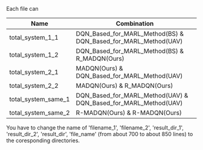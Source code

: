 Each file can 

| Name  | Combination |
| --  | --  |
| total_system_1_1  | DQN_Based_for_MARL_Method(BS) &  DQN_Based_for_MARL_Method(UAV) |
| total_system_1_2  | DQN_Based_for_MARL_Method(BS) &  R_MADQN(Ours) |
| total_system_2_1  | MADQN(Ours) &  DQN_Based_for_MARL_Method(UAV) |
| total_system_2_2  | MADQN(Ours) &  R_MADQN(Ours) |
| total_system_same_1  | DQN_Based_for_MARL_Method(UAV) &  DQN_Based_for_MARL_Method(UAV) |
| total_system_same_2  | R-MADQN(Ours) &  R-MADQN(Ours) |

You have to change the name of 'filename_1', 'filename_2', 'result_dir_1', 'result_dir_2', 'result_dir', 'file_name' (from about 700 to about 850 lines) to the coresponding directories.


